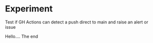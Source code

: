 # Experiment

Test if GH Actions can detect a push direct to main and raise an alert or issue

Hello....
The end
